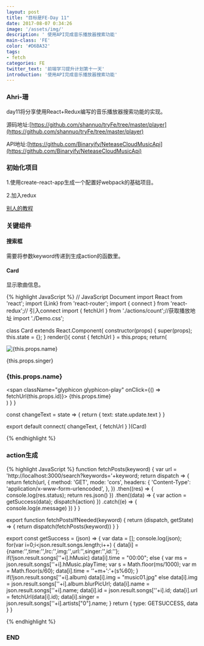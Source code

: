 ```yaml
---
layout: post
title: "目标是FE-Day 11"
date: 2017-08-07 0:34:26
image: '/assets/img/'
description: ' 使用API完成音乐播放器搜索功能'
main-class: 'FE'
color: '#D6BA32'
tags:
- fetch
categories: FE
twitter_text: '前端学习提升计划第十一天'
introduction: '使用API完成音乐播放器搜索功能'
---
```


### Ahri-珊

day11将分享使用React+Redux编写的音乐播放器搜索功能的实现。

源码地址:[https://github.com/shannuo/tryFe/tree/master/player](https://github.com/shannuo/tryFe/tree/master/player)

API地址:[https://github.com/Binaryify/NeteaseCloudMusicApi](https://github.com/Binaryify/NeteaseCloudMusicApi)

### 初始化项目

1.使用create-react-app生成一个配置好webpack的基础项目。

2.加入redux

[别人的教程]([http://www.cnblogs.com/luozhihao/p/5660496.html](http://www.cnblogs.com/luozhihao/p/5660496.html))

### 关键组件

#### 搜索框

需要将参数keyword传递到生成action的函数里。

#### Card

显示歌曲信息。

{% highlight JavaScript %}
// JavaScript Document
import React from 'react';
import {Link} from 'react-router';
import { connect } from 'react-redux';// 引入connect 
import { fetchUrl } from './actions/count';//获取播放地址
import './Demo.css';

class Card extends React.Component{
	constructor(props) {
    super(props);
    this.state = {};
	}
    render(){
		const { fetchUrl } = this.props;
        return(
				<div className="col-sm-3 col-xs-6 card">
					<div className="card_box">
					  <img src={this.props.img} alt={this.props.name} />
					  <div  className="card_content">
						  <p>{this.props.singer}</p>
						  <h3>{this.props.name}</h3>
						  <div>
						  	<span className="glyphicon glyphicon-play" onClick={() => fetchUrl(this.props.id)}></span>
							<span className="time">{this.props.time}</span>
							<span className="glyphicon glyphicon-share"></span>
						  </div>
					  </div>
				  	</div>
				</div>
        )
    }
}

const changeText = state => {
    return {
        text: state.update.text
    }
}

export default connect(
    changeText,
    { fetchUrl }
)(Card)

{% endhighlight %}

### action生成

{% highlight JavaScript %}
function fetchPosts(keyword) {
	var url = 'http://localhost:3000/search?keywords='+keyword;
    return dispatch => {
        return fetch(url, {
    method: 'GET',
    mode: 'cors',
    headers: {
        'Content-Type': 'application/x-www-form-urlencoded',
    	},
	})
            .then((res) => { console.log(res.status); return res.json() })
            .then((data) => {
				var action = getSuccess(data);
                dispatch(action)
            })
            .catch((e) => { console.log(e.message) })
        }
}

export function fetchPostsIfNeeded(keyword) {
    return (dispatch, getState) => {
        return dispatch(fetchPosts(keyword))
    }
}

export const getSuccess = (json) => {
	var data = [];
	console.log(json);
	for(var i=0;i<json.result.songs.length;i++)
	{
		data[i] = {name:'',time:'',lrc:'',img:'',url:'',singer:'',id:''};
		if(!json.result.songs[''+i].hMusic)
			data[i].time = "00:00";
		else
			{
				var ms = json.result.songs[''+i].hMusic.playTime;
				var s = Math.floor(ms/1000);
				var m = Math.floor(s/60);
				data[i].time = ''+m+':'+(s%60);
			}
		if(!json.result.songs[''+i].album)
			data[i].img = "music01.jpg"
		else
			data[i].img = json.result.songs[''+i].album.blurPicUrl;
		data[i].name = json.result.songs[''+i].name;
	 	data[i].id = json.result.songs[''+i].id;
		data[i].url = fetchUrl(data[i].id);
		data[i].singer = json.result.songs[''+i].artists["0"].name;
	}
    return {
        type: GETSUCCESS,
        data
    }
}

{% endhighlight %}

### END